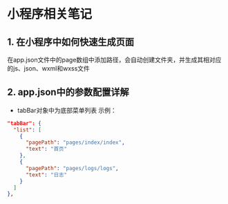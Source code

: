 # 小程序相关笔记
<ClientOnly>
  <Valine></Valine>
</ClientOnly>

## 1. 在小程序中如何快速生成页面
在app.json文件中的page数组中添加路径，会自动创建文件夹，并生成其相对应的js、json、wxml和wxss文件

## 2. app.json中的参数配置详解
- tabBar对象中为底部菜单列表
示例：
```json
"tabBar": {
  "list": [
    {
      "pagePath": "pages/index/index",
      "text": "首页"
    },
    {
      "pagePath": "pages/logs/logs",
      "text": "日志"
    }
  ]
},
```